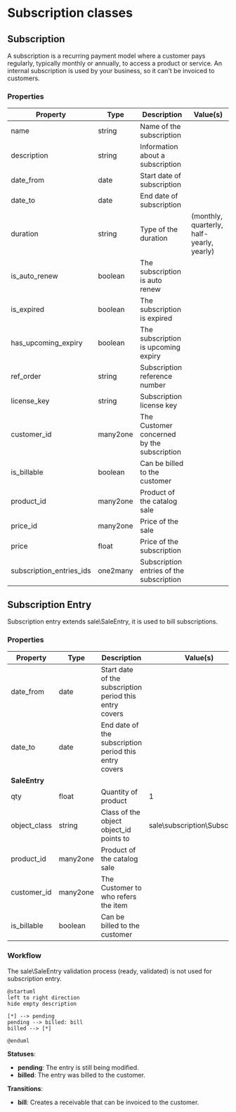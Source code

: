 # Subscription classes

## Subscription

A subscription is a recurring payment model where a customer pays regularly, typically monthly or annually, to access a product or service.
An internal subscription is used by your business, so it can't be invoiced to customers.

### Properties

| Property                 | Type     | Description                                | Value(s)                                  |
|--------------------------|----------|--------------------------------------------|-------------------------------------------|
| name                     | string   | Name of the subscription                   |                                           |
| description              | string   | Information about a subscription           |                                           |
| date_from                | date     | Start date of subscription                 |                                           |
| date_to                  | date     | End date of subscription                   |                                           |
| duration                 | string   | Type of the duration                       | (monthly, quarterly, half-yearly, yearly) |
| is_auto_renew            | boolean  | The subscription is auto renew             |                                           |
| is_expired               | boolean  | The subscription is expired                |                                           |
| has_upcoming_expiry      | boolean  | The subscription is  upcoming expiry       |                                           |
| ref_order                | string   | Subscription reference number              |                                           |
| license_key              | string   | Subscription license key                   |                                           |
| customer_id              | many2one | The Customer concerned by the subscription |                                           |
| is_billable              | boolean  | Can be billed to the customer              |                                           |
| product_id               | many2one | Product of the catalog sale                |                                           |
| price_id                 | many2one | Price of the sale                          |                                           |
| price                    | float    | Price of the subscription                  |                                           |
| subscription_entries_ids | one2many | Subscription entries of the subscription   |                                           |

## Subscription Entry

Subscription entry extends sale\SaleEntry, it is used to bill subscriptions.

### Properties

| Property      | Type     | Description                                             | Value(s)                       |
|---------------|----------|---------------------------------------------------------|--------------------------------|
| date_from     | date     | Start date of the subscription period this entry covers |                                |
| date_to       | date     | End date of the subscription period this entry covers   |                                |
| **SaleEntry** |          |                                                         |                                |
| qty           | float    | Quantity of product                                     | 1                              |
| object_class  | string   | Class of the object object_id points to                 | sale\subscription\Subscription |
| product_id    | many2one | Product of the catalog sale                             |                                |
| customer_id   | many2one | The Customer to who refers the item                     |                                |
| is_billable   | boolean  | Can be billed to the customer                           |                                |

### Workflow

The sale\SaleEntry validation process (ready, validated) is not used for subscription entry.

```puml
@startuml
left to right direction
hide empty description

[*] --> pending
pending --> billed: bill
billed --> [*]

@enduml
```

**Statuses**:

- **pending**: The entry is still being modified.
- **billed**: The entry was billed to the customer.

**Transitions**:

- **bill**: Creates a receivable that can be invoiced to the customer.
